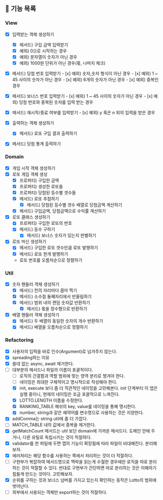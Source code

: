## 🎯 기능 목록

### View

- [x]  입력받는 객체 생성하기
	- [x]  메서드) 구입 금액 입력받기
    - [x]  예외) 0으로 시작하는 경우
    - [x]  예외) 문자열이 숫자가 아닌 경우
    - [x]  예외) 1000원 단위가 아닌 경우(몫, 나머지 체크)
  - [x]  메서드) 당첨 번호 입력받기
    - [x]  예외) 숫자,숫자 형식이 아닌 경우
    - [x]  예외) 1 ~ 45 사이의 숫자가 아닌 경우
    - [x]  예외) 6개의 숫자가 아닌 경우
    - [x]  예외) 중복인 경우
  - [x]  메서드) 보너스 번호 입력받기
    - [x]  예외) 1 ~ 45 사이의 숫자가 아닌 경우
    - [x]  예외) 당첨 번호와 중복된 숫자를 입력 받는 경우
  - [x]  메서드) 재시작/종료 여부를 입력받기
    - [x]  예외) y 혹은 n 외의 입력을 받은 경우

- [x]  출력하는 객체 생성하기
	- [x]  메서드) 로또 구입 결과 출력하기
  - [x]  메서드) 당첨 통계 출력하기

### Domain

- [x]  게임 시작 객체 생성하기
- [x]  로또 게임 객체 생성
    - [x]  프로퍼티) 구입한 금액
    - [x]  프로퍼티) 생성한 로또들
    - [x]  프로퍼티) 당첨된 등수별 갯수들
    - [x]  메서드) 로또 추첨하기
		- [x]  메서드) 당첨된 등수별 갯수 배열로 당첨금액 계산하기
    - [x]  메서드) 구입금액, 당첨금액으로 수익률 계산하기
- [x]  로또 클래스 생성하기
    - [x]  프로퍼티) 구입한 로또의 번호
    - [x]  메서드) 등수 구하기
		- [x]  메서드) 보너스 숫자가 있는지 판별하기
- [x]  로또 머신 생성하기
    - [x]  메서드) 구입한 로또 갯수만큼 로또 발행하기
    - [x]  메서드) 로또 한개 발행하기 
    - 로또 번호를 오름차순으로 정렬하기

### Util

- [x]  숫자 핸들러 객체 생성하기
    - [x]  메서드) 천의 자리마다 콤마 찍기
    - [x]  메서드) 소수점 둘째자리에서 반올림하기
    - [x]  메서드) 범위 내의 랜덤 숫자값 반환하기
		- [x]  메서드) 몫을 정수형으로 반환하기
- [x]  배열 핸들러 객체 생성하기
    - [x]  메서드) 두 배열의 동일한 숫자의 개수 반환하기
    - [x]  메서드) 배열을 오름차순으로 정렬하기
		
### Refactoring

- [x]  사용자의 입력을 바로 인수(Argument)로 넘겨주지 않는다.
- [x]  spreading하는 이유
- [x]  쓸데 없는 async, await 제거한다.
- [ ]  대부분의 메서드나 파일의 이름이 포괄적이다.
    - [ ]  로직의 간결함과 역할 범위에 맞는 영역 분리로 챙겨야 한다.
    - [ ]  네이밍은 최대한 구체적이고 명시적으로 작성해야 한다.
    - [x]  init, execute 보다 좀 더 직관적인 네이밍을 고민해본다. init 단계부터 이 앱은 실행 중이니, 현재의 네이밍은 조금 포괄적으로 느껴진다.
    - [x]  LOTTO.LENGTH 이름을 수정한다.
    - [x]  RANKING_TABLE 해쉬의 key, value를 네이밍을 통해 명시한다.
    - [x]  number, string과 같은 예약어를 변수명으로 사용하는 것은 지양한다.
- [x]  addComma는 string util에 좀 더 가깝다.
- [ ]  MATCH_TABLE 내의 값에서 중복을 제거한다.
- [x]  getMatchCount 메서드는 util 보단 domain에 가까운 메서드다. 도메인 안에 두거나, 다른 유틸로 독립시키는 것이 적절하다.
- [x]  validator를 한 파일에 두면 앱의 기능이 확장됨에 따라 파일이 비대해진다. 분리해보자.
- [x]  에러처리는 해당 함수를 사용하는 쪽에서 처리하는 것이 더 적절하다.
- [ ]  구현부가 복잡하여 메서드명으로 맥락을 읽는게 수월한 경우에만 로직을 따로 분리하는 것이 적절할 수 있다. 반대로 구현부가 간단하면 따로 분리하는 것은 이해하기 힘들게 만드는 것이다. 고민해보자.
- [x]  순위를 구하는 것과 보너스 넘버를 가지고 있는지 확인하는 동작은 Lotto의 범위에 벗어난다.
- [ ]  외부에서 사용되는 객체만 export하는 것이 적절하다.
